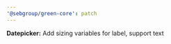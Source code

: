 ```yaml
---
'@sebgroup/green-core': patch
---
```


**Datepicker:** Add sizing variables for label, support text
